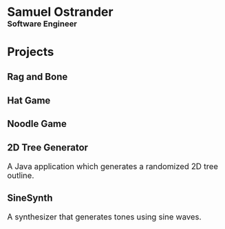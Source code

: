 # Samuel Ostrander<br><font size="4">Software Engineer

## Projects

### Rag and Bone


### Hat Game


### Noodle Game


### 2D Tree Generator
A Java application which generates a randomized 2D tree outline. 

### SineSynth
A synthesizer that generates tones using sine waves.